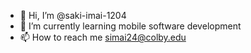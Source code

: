 - 👋 Hi, I’m @saki-imai-1204
- 🌱 I’m currently learning mobile software development
- 📫 How to reach me simai24@colby.edu

<!---
saki-imai-1204/saki-imai-1204 is a ✨ special ✨ repository because its `README.md` (this file) appears on your GitHub profile.
You can click the Preview link to take a look at your changes.
--->

